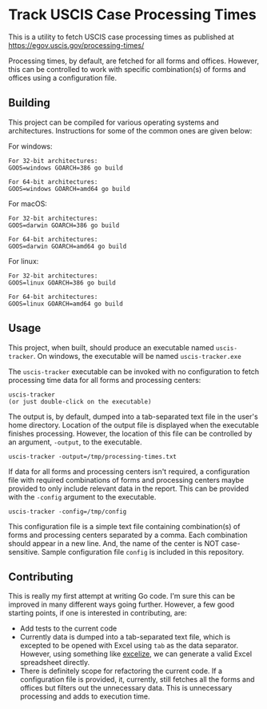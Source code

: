 # Track USCIS Case Processing Times
This is a utility to fetch USCIS case processing times as published at
https://egov.uscis.gov/processing-times/

Processing times, by default, are fetched for all forms and offices.
However, this can be controlled to work with specific combination(s) of forms
and offices using a configuration file.


## Building
This project can be compiled for various operating systems and architectures.
Instructions for some of the common ones are given below:

For windows:

    For 32-bit architectures:
    GOOS=windows GOARCH=386 go build

    For 64-bit architectures:
    GOOS=windows GOARCH=amd64 go build

For macOS:

    For 32-bit architectures:
    GOOS=darwin GOARCH=386 go build

    For 64-bit architectures:
    GOOS=darwin GOARCH=amd64 go build

For linux:

    For 32-bit architectures:
    GOOS=linux GOARCH=386 go build

    For 64-bit architectures:
    GOOS=linux GOARCH=amd64 go build


## Usage
This project, when built, should produce an executable named `uscis-tracker`.
On windows, the executable will be named `uscis-tracker.exe`

The `uscis-tracker` executable can be invoked with no configuration to fetch
processing time data for all forms and processing centers:

    uscis-tracker
    (or just double-click on the executable)

The output is, by default, dumped into a tab-separated text file in the user's
home directory. Location of the output file is displayed when the executable
finishes processing. However, the location of this file can be controlled by an
argument, `-output`, to the executable.

    uscis-tracker -output=/tmp/processing-times.txt


If data for all forms and processing centers isn't required, a configuration
file with required combinations of forms and processing centers maybe provided
to only include relevant data in the report. This can be provided with the
`-config` argument to the executable.

    uscis-tracker -config=/tmp/config

This configuration file is a simple text file containing combination(s) of
forms and processing centers separated by a comma. Each combination should
appear in a new line. And, the name of the center is NOT case-sensitive.
Sample configuration file `config` is included in this repository.


## Contributing
This is really my first attempt at writing Go code. I'm sure this can be
improved in many different ways going further. However, a few good starting
points, if one is interested in contributing, are:
- Add tests to the current code
- Currently data is dumped into a tab-separated text file, which is excepted to
  be opened with Excel using `tab` as the data separator. However, using
  something like [excelize](https://github.com/360EntSecGroup-Skylar/excelize),
  we can generate a valid Excel spreadsheet directly.
- There is definitely scope for refactoring the current code. If a
  configuration file is provided, it, currently, still fetches all the forms
  and offices but filters out the unnecessary data. This is unnecessary
  processing and adds to execution time.
